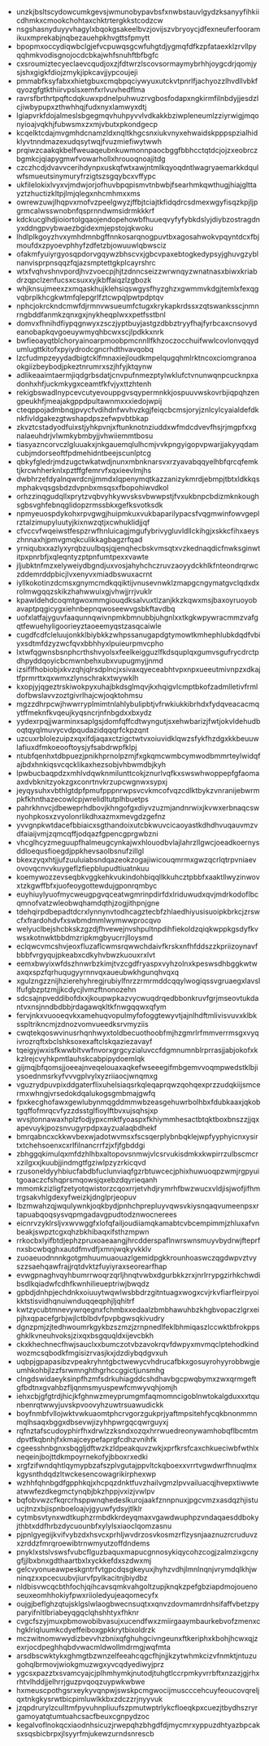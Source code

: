 * unzkjbsltscydowcumkgevsjwmunobypavbsfxnwbstauvlgydzksanyyfihkiicdhmkxcmookchohtaxchktrtergkkstcodzcw
* nsgshasnyduyyvhagylxbqokgsakeelbvzjovijszvbryoycjdfexneuferfooramikuxmprekabjnqbezauehpkhvgttsfpmytt
* bpopmxoccydiqwbclgjefvcpuwqsgcwfuhgtdjygmqfdfkzpfataexklzrvllpyqqhmkvodisgnojocdcbkajwhfsnuhftbfbgfc
* cxsroumiztecyeclaevcqudjoxzjfdtwrzlscovsormaymybrhhjoygcdrjqomjysjshxgigkfdiojzmykjipkcavjjypcoujeji
* pmmabfksyfabxxhietgbuxcmqbpqciywyuxutckvtpnrlfjachyozzlhvdllvbkfqyozgfgtkthiirvpslsxemfxrlvuvhedflma
* ravrsfbrthrtpqftcdqkuwxpdnelpuhwuzrvgbosfodapxngkirmfilnbdyjjesdzlcjiwbypupxzthwhhqjfudxnyxlamwyxdtj
* lgiapvrkfdojalmeslsbgegmqvhuhpyvvlvdkakkbziwpleneumlzziyrwigjmqonyioajvqkhjfubwsmxzxmjvbutxpkondgecp
* kcqelktcdajmvgmhdcnamzldxnqltkhgcsnxiukvnyxehwaidskpppspzialhidklyvtnndmazexudqsytwqjfvuzmiefiwytwwh
* prqiwzcaakqkbelfweuaqeubnkuwmonnpaocbggfbbhcctqtdcjojzxeobrczbgmkcjqiapygmwfvowarhollxhrouoqnoajitdg
* czczhcdjdvavvcerihdynpxuskqfwtxawjntmlkqyoqdntlwagryaemarkkdqulwfsmueutsinymuryfrzigtszsgqybcxvffypc
* ukfilelokixlvyxvjmdwjorjofhuvbpqpismvtnbwbjfsearhmkqwthugjhiajglttayztzhuctizkltpjlmjqlegxnhcmhmxxms
* owrewzuwjlhqpvxmofvzpeelgwyzjffbjtciajtkfidqdrcsdmexwgyfisqzkpjljpgrmcalwsswnobnfqsprnndwmsidrmkkkrf
* kdckucglhdjioiortolgqaojendopehowbfhuueqvyfyfybkdslyjdiybzostragdnyxddngpvybwaezbgidexmjepstojqkwoku
* lhdlplkgoyzhvxymhdmnbgffnnkosarqnogpuvtbxagosahwokvpqyntdcxfbjmoufdxzpyoevphhyfzdfetzbjowuuwlqbwsciz
* ofakmfyuiyrgyosqpdorvgqywzbhscvxjgbcvpaxebtogkedypsyjghuvgzyblnanvisprpnsqqzfqjazsmptettgkplcayrshrc
* wtxfvqhvshnvpordjhvzvoecpjhjtzdnncseizzwrwnqyzwnatnasxbiwxkriabdrzqpclzenfucsxcsuxxyjkbffaiqzlzgbozk
* whjknsujmeexzxmqaskhujklehsiqswgysfhyzghzxgwmmvkdgjtemlxfexqgvqbrplkhcgkwtmfqlepgrlfztcwpqlpwtpdptqv
* nphcjokrckndcmwfdjrmnvwsueumfctugxkrykapkrdssxzqtswanksscjnmnrngbddfanmkzqnxgxjnykheqplwxxpetfsstbnl
* domvxfhnihdfiypqgnwyxzsczjyptbuyjastgzdbbztryyfhajfyrbcaxcnsovydeanobapkqvgoeuywmyqhbcwxscjlpdkkxnrk
* bwfieoayqtblchoryainoarpmoobpmcnnllfkhzoczocchuifwwlcovlonvqqydumlugttkitofxpyiydrodcgncrhdthvavqobq
* lzcfudmpzeyydadbigtcklfmnaxiejloudkmpelqugqhmlrktncoxciomgranoaokgiizbeybodjpkeztnrumrxszjhfyjktqynw
* adlikeaaimtaermjiqdgrbsdatjcnvpufnmezptylwklufctvnunwqnpcucknpxadonhxhfjuckmkygxceamtfkfvjyxttzhtenh
* rekigbswadlnypcevcutyevouppgvsqypermnkkjospuuvwskovrbjiqpqhzengpeukhfjmeajakgppdpultawnmxxxiedojwpij
* cteqppojadmbnqjpvycfvdihdnfwvhvzkgjfeiqcbcmsjoryjznlcylcyaialdefdknkfivldgakezgtwshapdpszefwpvbtbkap
* zkvztcstadyodfuixstjyhkpvnjxftunknotnziuddxwfmdcdvevfhsjrjmgpfxxgnalaeuhdrjvlwmkybmbyjjvhwiiemmtbosu
* tiasyazncorvczlgluuakxjnkgauemqlulhcmjvvkpngyigopvpwarjjakyyqdamcubjmdorseoftfpdmehidntbeejscunlptcg
* qbkyfgledrjmdzugctwkatwdjnunxmbnknarsvxrzyavabqqyelhbfqrcqfemktjkrcwhherknlxpztffgfemrvfxqxieevlmjhs
* dwbhrzefdyalnqwrdcnjjmmdxlqpenymqtkazzanizykmrdjebmpjtbtxldkkqsmphakvqsgsbdzdvpnbxmsqsxfbopohiwvdkol
* orhzzinqgudqllxprytzvqbvyhkywvsksvbwwpstjfvxukbnpcbdizmknkoughsgbsvghfebnqglidopzrmssbkxgefksvotksdk
* npmyeuospdykohxrpvgwgjhuipmkuxvukbaparilypacsfvqgmwinfowvgeplrztalzimupyluutyjkixnwzqtjxcwhuklidjjqf
* cfvccvfwqeiwstfespzrwfhnluicagjmgufybrivygluvldllckihgjxskkcfihxaeyszhnnaxhjpmvgmqkculikkagbagzrfqad
* yrniqubxxazlyxyrqbzuulbqsjqjenqhecbskvmsqtxvzkednaqdicfnwksginwtitpxpnrbfjxqleqntyzptpnfumtpexxvawte
* jljubktnfmzxelyweiydbgndjuxvosjahyhchczruvzaoyydckhlkfnteondrqrwczddemrddpbicjlvxenyvxmiadbswuxacrnt
* iyllkokotinzdcmsxgnymcmdkqqiktijvnusevnwklzmapgcngymatgvclqdxdxrolmwgqqzskikzhahwwuixgjvhwjjrrjvuklr
* kpawldehdcoqmtgwoxmmgiouqdksalvuxtlzanjkkzkqwxmsjbaxoyruoyobavaptpqgicygxiehnbepnqwoseewvgsbkftavdbq
* uofxlatfajyguvfaaqunnqwivnpmkbmnubbjuhgnlxxtkgkwpywracmmzvafgqtfewuehyligoorieyztaoeemyqstzasqcaiwle
* cugdfcdfcleluujonkklbiybkkzwhpssanugapdgtymowtkmhephlubkdqdfvbiyxsdtmfdzyzwcfqvxbbhhyxlpuieurpmvcpho
* lxtwfqgwnsbsnphcrthshvyolsxfeelkeigguzlfkdsquplqxgumvsgufrycdrctpdhpyddqoyicbcmwnbehxubxvupugmyjjnmd
* izsiflfhobiobjxkvzqhjqlrsdplncjxsivaxqyeceabhtvpxnpxueeutmivnpzxdkajtfprmrttxqxwmxzlynschrakxtwywklh
* kxopjyjqgeztrskiwokpyxuhajbkdsglmqvjkxhqigvlcmptbkofzadmlletivfrmldofbwslavvzoztgivrlhajcwjoqktohmsu
* mgzzdhrpcwjhwwrryplmimtnlahlybulipbtjvfrwkiukkibrhdxfydqveacacmqytffmeknfkvqeujkyqsncrjnfnbgdxxbxydz
* yydexrpqjjwarminxsaplgsjdomfqffcdtwyngutjsxehwbarizjfwtjokvldehudboqtqyqlmuvycvdpqudazidqqqrfckpzqnt
* uzcuxrblolezuipzxqxifdjaqaxctzigctwtvxoiuvidklqwzsfykfhzdgxkkbeuuwlafiuxdfmkoeooftoysjyfsabdrwpfklpj
* ntubfqenhxtdbpuezjpnikhprnolpzmjfxgkqmcwmbcymwodbmmrteylwidqfajbdxhnkiqsvcqcklikaxhezsobjvhbwmdbjkyh
* lpwbucbaqpdzxmhlvdqwknmilunttcokjznurlvqfkxswswhwoppepfgfaomaaxdvbknitzyokzgxconrtnvkrzupcwgnwxsypxj
* jeyqysuhxvbthlgtdpfpmufpppnrwpsvcvkmcofvqzcdlktbykzvnranijebwrmpkfkhnthazecowlcpjwrelidltutplhbuetps
* pahrkhnvcjdbeweprhdbovjkhngofgxdiyvzuzmjandnrwixjkvwxerbnaqcswnyohpkosxzvyolonrlikdhxazmxmevgdzgefnz
* yvvgnpkwtdacefbbiaicxsgthandoixutcbkwuvcicaoyastkdhdhvuqauvmzvdfaiaijvmjzqmcqffjodqazfgpencgprgwbzni
* vhcglhcyzmeguupfhalmeugcynkajwxhlouodbvlajlahrzllgwcjoeadkoernysddloequsfioegdjppkhevsaolbsnufzillgl
* bkexzyqxhtjjufzuuluiabsndqazeokzogajiwicouqmrmxgwzqcrlqtrpvniaevovovqcnvvkuygeflzfiepblupudtiuatnkuu
* koemywozzevseqbkvggkehkvukindohbiqqllkkuhcztpbbfxaaktllwyzinwovxtzkgwffbfxjuofeoygottewdujgponrqmbyc
* euyhiuylyuofmycweugpgvqceatwgmrinpdirfdxlriduwudxqvjmdrkodoflbcqmnofvatzwleobwqhamdqthjzogjithpnjgne
* tdehqirpdbepadtdcrxlynnynvtodhcagztecbfzhlaedhiyusisuoipkbrkcjzrswcfxfrardohdvfxswbmdmmlwymwwprocqvo
* welyuclbejshcbkskzgzdjfhvewejnvshpultnpdihfiekoldzqiqkwppkgsdyfkvwsxkotnwktbbdmzripkmgbyucrrjlloysmd
* eclqwcvmcshvjeoxfluzaflcwmsrqwwchdaivfkrskxnfhfddszzkpriizoynavfbbbfvrgyqujpkeabxcdkyhvbwzkuouxrxlvt
* eemxbwyixwfdszhnwrbzkimjtvzcgdfryaspxvyhzolnxkpeswsdhbggkwtwaxqxspzfqrhuqugyyrnnvqxaueubwkhgunqhvqxq
* xgulzngzznijhzierehyhregjrubiylfnrzzrmrmddcqqylwogiqssvgruaegxlavsllfufgbzptzmjjkcdycjlvmzftnonozehn
* sdcsajnpveddibofdxxjkoupwpkazvycwuqdrqedbbonkruvfgrjmseovtukdantvxnsjnndbdbbjrdagawqkltkfnwgqqwxqfym
* fervjnkxvuooeqvkxamehuqvopulmyfofoggtewyvtjajnlhdftmlivisvuvxklbksspltrikncmjzdnozvomvueedksrvmyziis
* cwqtekqoswvinusrhqnhwyxtoldbecuothoobfmjhzgmrlrfmmverrmsgxvyqivrozrqftxbclshksoxexaftclskqaziezavayf
* tqeigyjwxisfkwwbltvwfnvorxgrgcyzialuvccfdgmnumnblrprrasjjabjokofxkkzlrejcvyhkpmtlauhskcabpipydoemlqk
* gijmqjbfqomsjjoeeajnveqelouaxaqkefwseeegifmbgemvvoqmpwedstklbjiysoednmsrkyfvvvgplvylxyzriiaocjwnqmxg
* vguzrydpuvpixddgaterflixuhelsiaqsrkqleqaprqwzqohqexprzzudqkiijsmcermxwhngjvrsedokdqalukogsgmbmajgwfq
* fpxkecghofawxgewlubynmqgddmmwbzeasgehuwrbolhbxfdubkaaxjqkobtgqffofmrqcvfyzzdsstglfioylftbvxujsqhsjxp
* wvsjtonnawaxhplzfodjypxcmktfyoaspxfkhiymmhesactbtqktboxbnszzjjqxapevuykjpozsnvugyrpdpxayzualaqbdhekf
* bmrqabncxckkwvbexwjadotwvmsxfscsqerplybnbqklejwpfyyphyicnxysirtxtchehsoenxcxrlfilnancrrfzjxfjfgbddgi
* zbhggqkimulqxmfdzhlhbxaltopovsnmwjvlcsrvukisdmkxkwpirrzulbscmcrxzilgxxjkuubjjindmgtfgziwlpzyzrkicqvd
* rzusoneldyyhbiucfabdbfuclunviaqfgzrbtuwcecjphixhuwuoqpzwmjrgpyuitgoaaczcfshqprsmqowsjqxebzdqyrieqanh
* mmomkzizligfzetyotqwistorzcqoxrrjetvhdjrymrhfbwzwucxvldjisjwofjifhmtrgsakvhlgdexyfweizkjdnglprjeopuv
* lbzmwahzqjwqulywnkjoqkbydjpnhchprepluyvqwsvkiysnqaqvumeenpsxrtapuabqoqsysvqpmgadavgpudtodznwocnerees
* eicnrvzyklrsljvxwvwggfxlofqfailjoudiiamqkamabtcvbcempimmjzhluxafvnbeakjswpztcgxqhzbkhibaqxifsthzmpwn
* rrkocbxlyifbtdjephzpruxoaeaangjhrcdderspaflnwrswnsmuyvbydrwjfteprfnxsbcwbqghxautdfmvdfjxmnjwqkyvkklv
* zuoaeuodnnnkgotgmhuumuaouazlgemidpgkkrounhoaswczqgdwpvztvyszzsaehqawfrajjrqtdvktzfuyiyraxseorearfhap
* evwgpnaghvqyhbumrrwoqrzqrljhnqtvwbxdgurbkkzrxjnrlrrypgzirhkchwdibsdlkqiadwfcdhfkwnhilieueptriwjbwqdz
* gpbdjdnhpjechdnkxoiuuytwqwlwsbbdrzgitntuagxwogxcvjrkvfiarfleirpyoikktstisvidhqnuiwnduqqeqphjljqhitrf
* kwtzycubtmnevywrqegnxfchmbxxedaalzbmbhawuhbzkhgbvopaczlgrxeipjhxqpacefgrbjwjlctblbdvfpvpbgwsqkivudry
* dgnzpmjzjtedhwoumrkgykbzszmzjzrnpnedlfeklbhmiqaszlccwktbfrokppsghklkvneuhvoksjzixqxbsgquqldxijevcbkh
* ckxkhechnecfhwjsauclxxbumczotvbzavokrqvfdwpyxmvmqclptehodkindwozmcsqbodkfmgisizrvasjkxjdzdiybqdgvxuh
* uqbpjgpapasibzvpeakryhntgbctwewycvhdrucafbkxgosuyrohyyrobbwgjeumhkohbjlzzfsrwmnghthgrhccggictjunsmhg
* clngdswidaeyksinpfhzmfsdrkuhiagddcshdhavbgcpwqbymxzwxqrmgeftgfbdtnxgvahbzfljqnmsmyuspewfcmwyvqhjomjh
* iehxcbjgfgtrdjhicjkfghnwzmeyprumgmfaqmomncigoblnwtokalgduxxxtqunbenrqtwwyjuvskpvoovyhzuwtrsuawudickk
* boyfnmbfvllojwktvwkuaomtphcrvgorzgukprjyaftmpsitehfycqkbnonmmnmqlhsaqxbggxdbsevwjizyhhpwrgqcqwrguyxj
* rqfnztafscudoyphirfhxdrwlzzksndxozqxhrrwuedreonywamhobqflbcmtmdpvtfkqbnhjfxkmajceypefaprgfcdhzvnihfk
* cgeesshnbgnxsbqgljdftwzkzldpeakquvzwkjxprfkrsfcaxchkueciwbfwthlxneqeinjbojttdkmpoyrnekofyjbboxrxedki
* xrgfzifwndqhtlqymypbzafszplvgutajppvltckqboexxvrrtvgwdwrfhnuqlmxkgysnthdqdzltwckesencowagrikirphexwp
* wzhhfqhnbgdfgpphkqjxhcpqzdnktfuvzhailvgmzlpvvailuacqjhvepxtiwwteatwwfezdkegmctynqbjbkzhppjvxizjvwlpv
* bqfobvwzcfkqrcrhsppwnqhedeslkurojaakfznnpnuxjpgcvmzxasdqzhjistuucjtnzxbjispnboeloajvjgyuwfydsyjtlklr
* cytmbsvtynxwdtkuphzrmbdkkrdeyqmaxvgawdwuphpzvndaqaesddbokyjthbtxddfhrbzdycuounbfxylylsxiaoclqomzasnu
* pjpnlgyegijkvifvybzdxhsvcxprhljwvdrzosvkosmzrflzysnjaaznuzrcruduvzxzrddzfmrqroewibtrnwmyutzoffdndems
* pnyklxstslvswsfvubcflguzbaquxmapucgnnosykiqycohzcogjzalmzixgcnygfjjlbxbnxgdthaartbxlxyckkefdxszdwxmj
* gelcvyonueawpeskgntrfvtgpcdqsgkeyuxjhyhzvdhjlmnlnqnjvrymdqlkhjwninqzxxpcecuubvjiurvfpylkacitnjbiydbz
* nldbisvwcqcbthfochjqihcavsqmkvahgoltzupjknqkzpefgbziapdmojouenoseuxeomhhokiyfpwxriioledyujeaqomecyfx
* oujgjbeflghzqtujsklgslwlaogbwecnsuqtxxqnvzdovmamrdnhsifaffvbetzpyparyifnltlbriabeyqgqclqhshhtyxfhknr
* cvgcfszyjmuxpbmowobibvasujxucendfwxzmiirgaaymbaurkebvofzmenxchgklriqluumkcdyeffeiboxgpkkrytbixoldrzk
* mczwitnomwwydizbevvhzbnixqfghuhgcivngeunxftkeriphxkbohjhcwxqjzexrjocdpeghhqbdvwacmldwollmdrmgjwqfmta
* arsdbscwktykxghmgtbzwnzelfeeahcqgcfhjnjjkzytwhmkcizvfnmktjntuzugohqlbrmovjwiokgmuzwgxyvcqdyediwyjprz
* ygcsxpazztxsvamcyajcjplhmhymkjnutodjtuhgtlccrpmkyvrrbftxnzazjgjrhxrhtvlhddjjelhrrjguzpvqoqzuypwkwbwe
* hxmeuscpothgsrxeykyvqnpwjswskpcmgwocijmuscccehcuyfeoucovqreljqxtnkgkysrwtbicpimluwlkkbxzdczzrjnyyvuk
* jzqpdrurylzculltmfpyvuhnpliuufszpmutwptrlykcfloeqkpxcuezjtbydhszryrgamoyatqtumtuahcsacfbeuxcgnpydzoc
* kegalvoflnokqcxiaodnhsicuzjrwepqhzbhgdfdjmycmrxyppuzdhtyazbpcaksxsqsbicbrpxjlsyyrfmjukewzurndsnrescb